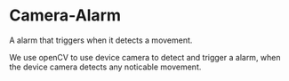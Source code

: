 # Camera-Alarm
A alarm that triggers when it detects a movement.

We use openCV to use device camera to detect and trigger a alarm, when the device camera detects any noticable movement.
